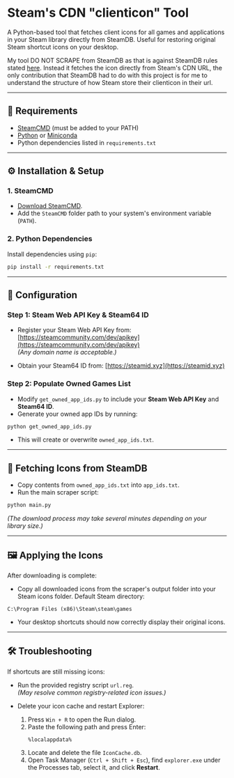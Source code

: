 # Steam's CDN "clienticon" Tool

A Python-based tool that fetches client icons for all games and applications in your Steam library directly from SteamDB. Useful for restoring original Steam shortcut icons on your desktop.

My tool DO NOT SCRAPE from SteamDB as that is against SteamDB rules stated [here](https://steamdb.info/faq/#can-i-use-auto-refreshing-plugins-or-automatically-scrape-crawl-steamdb). Instead it fetches the icon directly from Steam's CDN URL, the only contribution that SteamDB had to do with this project is for me to understand the structure of how Steam store their clienticon in their url.

---

## 📌 Requirements

- [SteamCMD](https://developer.valvesoftware.com/wiki/SteamCMD#Downloading_SteamCMD) (must be added to your PATH)
- [Python](https://www.python.org/downloads/) or [Miniconda](https://docs.conda.io/en/latest/miniconda.html)
- Python dependencies listed in `requirements.txt`

---

## ⚙️ Installation & Setup

### 1. SteamCMD

- [Download SteamCMD](https://developer.valvesoftware.com/wiki/SteamCMD#Downloading_SteamCMD).
- Add the `SteamCMD` folder path to your system's environment variable (`PATH`).

### 2. Python Dependencies

Install dependencies using `pip`:

```bash
pip install -r requirements.txt
```

---

## 🔑 Configuration

### Step 1: Steam Web API Key & Steam64 ID

- Register your Steam Web API Key from:
  [https://steamcommunity.com/dev/apikey](https://steamcommunity.com/dev/apikey)  
  *(Any domain name is acceptable.)*

- Obtain your Steam64 ID from:
  [https://steamid.xyz](https://steamid.xyz)

### Step 2: Populate Owned Games List

- Modify `get_owned_app_ids.py` to include your **Steam Web API Key** and **Steam64 ID**.
- Generate your owned app IDs by running:

```bash
python get_owned_app_ids.py
```

- This will create or overwrite `owned_app_ids.txt`.

---

## 🚀 Fetching Icons from SteamDB

- Copy contents from `owned_app_ids.txt` into `app_ids.txt`.
- Run the main scraper script:

```bash
python main.py
```

*(The download process may take several minutes depending on your library size.)*

---

## 🖼️ Applying the Icons

After downloading is complete:

- Copy all downloaded icons from the scraper's output folder into your Steam icons folder. Default Steam directory:

```
C:\Program Files (x86)\Steam\steam\games
```

- Your desktop shortcuts should now correctly display their original icons.

---

## 🛠️ Troubleshooting

If shortcuts are still missing icons:

- Run the provided registry script `url.reg`.  
  *(May resolve common registry-related icon issues.)*

- Delete your icon cache and restart Explorer:
  1. Press `Win + R` to open the Run dialog.
  2. Paste the following path and press Enter:
     ```
     %localappdata%
     ```
  3. Locate and delete the file `IconCache.db`.
  4. Open Task Manager (`Ctrl + Shift + Esc`), find `explorer.exe` under the Processes tab, select it, and click **Restart**.
